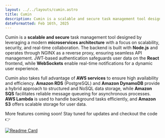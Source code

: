 ```yaml
---
layout: ../../layouts/cumin.astro
title: Cumin
description: Cumin is a scalable and secure task management tool designed to handle tasks efficiently at any scale.
dateFormatted: Feb 16th, 2025
---
```


Cumin is a **scalable and secure** task management tool designed by leveraging a modern **microservices architecture** with a focus on scalability, security, and real-time collaboration. The backend is built with **Node.js** and operates through NGINX as a reverse proxy, ensuring seamless API management. JWT-based authentication safeguards user data on the **React** frontend, while **WebSockets** enable real-time notifications for a dynamic user experience.

Cumin also takes full advantage of **AWS services** to ensure high availability and efficiency. **Amazon RDS** (PostgreSQL) and **Amazon DynamoDB** provide a hybrid approach to structured and NoSQL data storage, while **Amazon SQS** facilitates reliable message queueing for asynchronous processes. **AWS Lambda** is used to handle background tasks efficiently, and **Amazon S3** offers scalable storage for user data.

More features coming soon! Stay tuned for updates and checkout the code 👉

[![Readme Card](https://github-readme-stats.vercel.app/api/pin/?username=anikeshk&repo=cumin&theme=dark)](https://github.com/anikeshk/cumin)

